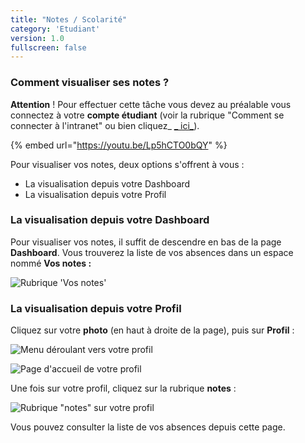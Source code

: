 ```yaml
---
title: "Notes / Scolarité"
category: 'Etudiant'
version: 1.0
fullscreen: false
---
```


### Comment visualiser ses notes ?

**Attention** ! Pour effectuer cette tâche vous devez au préalable vous connectez à votre **compte étudiant** \(voir la
rubrique "Comment se connecter à l'intranet" ou bien cliquez_ [_
ici_](https://app.gitbook.com/@dannebicque/s/intranet/#comment-se-connecter-a-lintranet)\).

{% embed url="https://youtu.be/Lp5hCTO0bQY" %}

Pour visualiser vos notes, deux options s'offrent à vous :

* La visualisation depuis votre Dashboard
* La visualisation depuis votre Profil

### La visualisation depuis votre Dashboard

Pour visualiser vos notes, il suffit de descendre en bas de la page **Dashboard**. Vous trouverez la liste de vos absences dans un espace nommé **Vos notes :**

![Rubrique &apos;Vos notes&apos;](../.gitbook/assets/capture1.jpg)


### La visualisation depuis votre Profil

Cliquez sur votre **photo** \(en haut à droite de la page\),
puis sur **Profil** :

![Menu d&#xE9;roulant vers votre profil](../.gitbook/assets/capture.png)

![Page d&apos;accueil de votre profil](../.gitbook/assets/scolarite.jpg)

Une fois sur votre profil, cliquez sur la rubrique **notes** :

![Rubrique &quot;notes&quot; sur votre profil](../.gitbook/assets/profil_note.jpg)


<alert type="success">

Vous pouvez consulter la liste de vos absences depuis cette page.

</alert>

